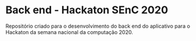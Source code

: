 # Back end - Hackaton SEnC 2020

Repositório criado para o desenvolvimento do back end do aplicativo para o Hackaton da semana nacional da computação 2020.

